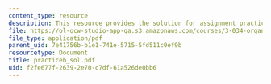 ```yaml
---
content_type: resource
description: This resource provides the solution for assignment practice set B.
file: https://ol-ocw-studio-app-qa.s3.amazonaws.com/courses/3-034-organic-biomaterials-chemistry-fall-2005/f2fe677f26392e70c7df61a526de0bb6_practiceb_sol.pdf
file_type: application/pdf
parent_uid: 7e41756b-b1e1-741e-5715-5fd511c0ef9b
resourcetype: Document
title: practiceb_sol.pdf
uid: f2fe677f-2639-2e70-c7df-61a526de0bb6
---
```

